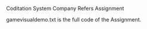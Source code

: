 Coditation System
Company Refers Assignment


gamevisualdemo.txt is the full code of the Assignment.
